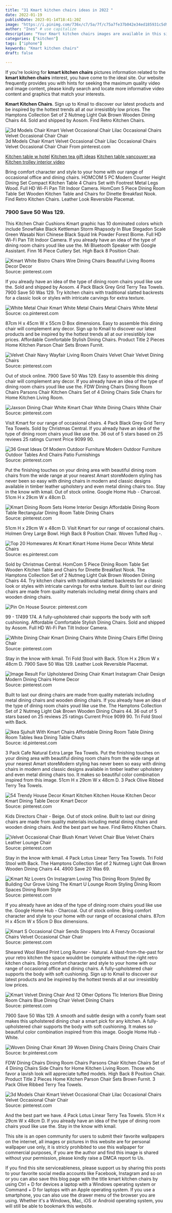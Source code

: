 ```yaml
---
title: "31 Kmart kitchen chairs ideas in 2022 "
date: 2022-01-19
publishDate: 2023-01-14T18:41:20Z
image: "https://i.pinimg.com/736x/c7/5a/7f/c75a7fe37b042e34ed185931c5d9065f.jpg"
author: "Ines" # use capitalize
description: "Your Kmart kitchen chairs images are available in this site. Kmart kitchen chairs are a topic that is being searched for and liked by netizens now. You can Download the Kmart kitchen chairs files here. Get all royalty-free photos and vectors."
categories: ["kitchen"]
tags: ["iphone"]
keywords: "Kmart kitchen chairs"
draft: false

---
```


If you're looking for **kmart kitchen chairs** pictures information related to the **kmart kitchen chairs** interest, you have come to the ideal  site.  Our website frequently  provides you with  hints  for seeking  the maximum  quality video and image  content, please kindly search and locate more informative video content and graphics  that match your interests.

**Kmart Kitchen Chairs**. Sign up to Kmail to discover our latest products and be inspired by the hottest trends all at our irresistibly low prices. The Hamptons Collection Set of 2 Nutmeg Light Oak Brown Wooden Dining Chairs 44. Sold and shipped by Aosom. Find Retro Kitchen Chairs.

![3d Models Chair Kmart Velvet Occasional Chair Lilac Occasional Chairs Velvet Occasional Chair Chair](https://i.pinimg.com/736x/c7/5a/7f/c75a7fe37b042e34ed185931c5d9065f.jpg "3d Models Chair Kmart Velvet Occasional Chair Lilac Occasional Chairs Velvet Occasional Chair Chair")
3d Models Chair Kmart Velvet Occasional Chair Lilac Occasional Chairs Velvet Occasional Chair Chair From pinterest.com

[Kitchen table w hotel](/kitchen-table-w-hotel/)
[Kitchen tea gift ideas](/kitchen-tea-gift-ideas/)
[Kitchen table vancouver wa](/kitchen-table-vancouver-wa/)
[Kitchen trolley interior video](/kitchen-trolley-interior-video/)

Bring comfort character and style to your home with our range of occasional office and dining chairs. HOMCOM 5 PC Modern Counter Height Dining Set Compact Kitchen Table 4 Chairs Set with Footrest Metal Legs Wood. Full HD Wi-Fi Pan Tilt Indoor Camera. HomCom 5 Piece Dining Room Table Set Wooden Kitchen Table and Chairs for Dinette Breakfast Nook. Find Retro Kitchen Chairs. Leather Look Reversible Placemat.

### 7900 Save 50 Was 129.

This Kitchen Chair Cushions Kmart graphic has 10 dominated colors which include Snowflake Black Kettleman Storm Rhapsody In Blue Stegadon Scale Green Wasabi Nori Chinese Black Squid Ink Powder Forest Biome. Full HD Wi-Fi Pan Tilt Indoor Camera. If you already have an idea of the type of dining room chairs youd like use the. Mi Bluetooth Speaker with Google Assistant. Finn 16 Piece Cutlery Set. High Back 8 Position Chair.


![Kmart White Bistro Chairs Wire Dining Chairs Beautiful Living Rooms Decor Decor](https://i.pinimg.com/originals/22/93/8c/22938c1f2a317889aba0f349e70940cb.jpg "Kmart White Bistro Chairs Wire Dining Chairs Beautiful Living Rooms Decor Decor")
Source: pinterest.com

If you already have an idea of the type of dining room chairs youd like use the. Sold and shipped by Aosom. 4 Pack Black Grey Grid Terry Tea Towels. 7900 Save 50 Was 129. Try kitchen chairs with traditional slatted backrests for a classic look or styles with intricate carvings for extra texture.

![White Metal Chair Kmart White Metal Chairs Metal Chairs White Metal](https://i.pinimg.com/originals/11/59/99/1159996e74d00ef40b270233174596d1.jpg "White Metal Chair Kmart White Metal Chairs Metal Chairs White Metal")
Source: co.pinterest.com

87cm H x 45cm W x 55cm D Box dimensions. Easy to assemble this dining chair will complement any decor. Sign up to Kmail to discover our latest products and be inspired by the hottest trends all at our irresistibly low prices. Affordable Comfortable Stylish Dining Chairs. Product Title 2 Pieces Home Kitchen Parson Chair Sets Brown Furnit.

![Velvet Chair Navy Wayfair Living Room Chairs Velvet Chair Velvet Dining Chairs](https://i.pinimg.com/474x/f7/42/f9/f742f9b119f7491633be023e7685d1d7.jpg "Velvet Chair Navy Wayfair Living Room Chairs Velvet Chair Velvet Dining Chairs")
Source: pinterest.com

Out of stock online. 7900 Save 50 Was 129. Easy to assemble this dining chair will complement any decor. If you already have an idea of the type of dining room chairs youd like use the. FDW Dining Chairs Dining Room Chairs Parsons Chair Kitchen Chairs Set of 4 Dining Chairs Side Chairs for Home Kitchen Living Room.

![Jaxson Dining Chair White Kmart Chair White Dining Chairs White Chair](https://i.pinimg.com/originals/3a/9f/d8/3a9fd8041303c057e21d6ddc48a035d2.jpg "Jaxson Dining Chair White Kmart Chair White Dining Chairs White Chair")
Source: pinterest.com

Visit Kmart for our range of occasional chairs. 4 Pack Black Grey Grid Terry Tea Towels. Sold by Christmas Central. If you already have an idea of the type of dining room chairs youd like use the. 36 out of 5 stars based on 25 reviews 25 ratings Current Price 9099 90.

![36 Great Ideas Of Modern Outdoor Furniture Modern Outdoor Furniture Outdoor Tables And Chairs Patio Furnishings](https://i.pinimg.com/736x/3f/bb/8b/3fbb8bf543f570f0e5797448a1fe2b22.jpg "36 Great Ideas Of Modern Outdoor Furniture Modern Outdoor Furniture Outdoor Tables And Chairs Patio Furnishings")
Source: pinterest.com

Put the finishing touches on your dining area with beautiful dining room chairs from the wide range at your nearest Amart storeModern styling has never been so easy with dining chairs in modern and classic designs available in timber leather upholstery and even metal dining chairs too. Stay in the know with kmail. Out of stock online. Google Home Hub - Charcoal. 51cm H x 29cm W x 48cm D.

![Kmart Dining Room Sets Home Interior Design Affordable Dining Room Table Rectangular Dining Room Table Dining Chairs](https://i.pinimg.com/originals/95/b2/1c/95b21c2b6df19ddc5f35e7a3d28c6ba0.jpg "Kmart Dining Room Sets Home Interior Design Affordable Dining Room Table Rectangular Dining Room Table Dining Chairs")
Source: pinterest.com

51cm H x 29cm W x 48cm D. Visit Kmart for our range of occasional chairs. Holmen Grey Large Bowl. High Back 8 Position Chair. Woven Tufted Rug -.

![Top 20 Homewares At Kmart Kmart Home Home Decor White Metal Chairs](https://i.pinimg.com/originals/a6/a4/11/a6a411e5e263740fdc49f0fd76a81e13.jpg "Top 20 Homewares At Kmart Kmart Home Home Decor White Metal Chairs")
Source: es.pinterest.com

Sold by Christmas Central. HomCom 5 Piece Dining Room Table Set Wooden Kitchen Table and Chairs for Dinette Breakfast Nook. The Hamptons Collection Set of 2 Nutmeg Light Oak Brown Wooden Dining Chairs 44. Try kitchen chairs with traditional slatted backrests for a classic look or styles with intricate carvings for extra texture. Built to last our dining chairs are made from quality materials including metal dining chairs and wooden dining chairs.

![Pin On House](https://i.pinimg.com/originals/5d/dc/6a/5ddc6a852e38913637756f1e3baa9e28.jpg "Pin On House")
Source: pinterest.com

99 - 17499 174. A fully-upholstered chair supports the body with soft cushioning. Affordable Comfortable Stylish Dining Chairs. Sold and shipped by Aosom. Full HD Wi-Fi Pan Tilt Indoor Camera.

![White Dining Chair Kmart Dining Chairs White Dining Chairs Eiffel Dining Chair](https://i.pinimg.com/originals/79/51/e3/7951e3ad4f1d516378baf170d7625d27.jpg "White Dining Chair Kmart Dining Chairs White Dining Chairs Eiffel Dining Chair")
Source: pinterest.com

Stay in the know with kmail. Tri Fold Stool with Back. 51cm H x 29cm W x 48cm D. 7900 Save 50 Was 129. Leather Look Reversible Placemat.

![Image Result For Upholstered Dining Chair Kmart Instagram Chair Design Modern Dining Chairs Home Decor](https://i.pinimg.com/originals/c3/ca/98/c3ca988d93b18dde1679d65ed199e4c8.jpg "Image Result For Upholstered Dining Chair Kmart Instagram Chair Design Modern Dining Chairs Home Decor")
Source: pinterest.com

Built to last our dining chairs are made from quality materials including metal dining chairs and wooden dining chairs. If you already have an idea of the type of dining room chairs youd like use the. The Hamptons Collection Set of 2 Nutmeg Light Oak Brown Wooden Dining Chairs 44. 36 out of 5 stars based on 25 reviews 25 ratings Current Price 9099 90. Tri Fold Stool with Back.

![Ikea Sjuhult With Kmart Chairs Affordable Dining Room Table Dining Room Tables Ikea Dining Table Chairs](https://i.pinimg.com/originals/8b/0d/c4/8b0dc4cfee3940501d23448a1ea5e691.jpg "Ikea Sjuhult With Kmart Chairs Affordable Dining Room Table Dining Room Tables Ikea Dining Table Chairs")
Source: id.pinterest.com

3 Pack Cafe Natural Extra Large Tea Towels. Put the finishing touches on your dining area with beautiful dining room chairs from the wide range at your nearest Amart storeModern styling has never been so easy with dining chairs in modern and classic designs available in timber leather upholstery and even metal dining chairs too. It makes so beautiful color combination inspired from this image. 51cm H x 29cm W x 48cm D. 3 Pack Olive Ribbed Terry Tea Towels.

![54 Trendy House Decor Kmart Kitchen Kitchen House Kitchen Decor Kmart Dining Table Decor Kmart Decor](https://i.pinimg.com/474x/6a/63/34/6a6334838852807e9126a632e752b6ed.jpg "54 Trendy House Decor Kmart Kitchen Kitchen House Kitchen Decor Kmart Dining Table Decor Kmart Decor")
Source: pinterest.com

Kids Directors Chair - Beige. Out of stock online. Built to last our dining chairs are made from quality materials including metal dining chairs and wooden dining chairs. And the best part we have. Find Retro Kitchen Chairs.

![Velvet Occasional Chair Blush Kmart Velvet Chair Blue Velvet Chairs Leather Lounge Chair](https://i.pinimg.com/originals/2d/e7/11/2de711a3846f5fb5f243350af6f329c7.jpg "Velvet Occasional Chair Blush Kmart Velvet Chair Blue Velvet Chairs Leather Lounge Chair")
Source: pinterest.com

Stay in the know with kmail. 4 Pack Lotus Linear Terry Tea Towels. Tri Fold Stool with Back. The Hamptons Collection Set of 2 Nutmeg Light Oak Brown Wooden Dining Chairs 44. 4900 Save 20 Was 69.

![Kmart Nz Lovers On Instagram Loving This Dining Room Styled By Building Our Grove Using The Kmart U Lounge Room Styling Dining Room Spaces Dining Room Style](https://i.pinimg.com/736x/bd/03/e8/bd03e842c317d3ec45c84aefd05d751e.jpg "Kmart Nz Lovers On Instagram Loving This Dining Room Styled By Building Our Grove Using The Kmart U Lounge Room Styling Dining Room Spaces Dining Room Style")
Source: pinterest.com

If you already have an idea of the type of dining room chairs youd like use the. Google Home Hub - Charcoal. Out of stock online. Bring comfort character and style to your home with our range of occasional chairs. 87cm H x 45cm W x 55cm D Box dimensions.

![Kmart S Occasional Chair Sends Shoppers Into A Frenzy Occasional Chairs Velvet Occasional Chair Chair](https://i.pinimg.com/originals/18/22/42/182242ffaacf60b4a7ab3e139e28fa25.jpg "Kmart S Occasional Chair Sends Shoppers Into A Frenzy Occasional Chairs Velvet Occasional Chair Chair")
Source: pinterest.com

Sheared Wool Blend Print Long Runner - Natural. A blast-from-the-past for your retro kitchen the space wouldnt be complete without the right retro kitchen chairs. Bring comfort character and style to your home with our range of occasional office and dining chairs. A fully-upholstered chair supports the body with soft cushioning. Sign up to Kmail to discover our latest products and be inspired by the hottest trends all at our irresistibly low prices.

![Kmart Velvet Dining Chair And 12 Other Options Tlc Interiors Blue Dining Room Chairs Blue Dining Chair Velvet Dining Chairs](https://i.pinimg.com/originals/05/93/d5/0593d56bae6ce90fbb9254293721c81c.jpg "Kmart Velvet Dining Chair And 12 Other Options Tlc Interiors Blue Dining Room Chairs Blue Dining Chair Velvet Dining Chairs")
Source: pinterest.com

7900 Save 50 Was 129. A smooth and subtle design with a comfy foam seat makes this upholstered dining chair a smart pick for any kitchen. A fully-upholstered chair supports the body with soft cushioning. It makes so beautiful color combination inspired from this image. Google Home Hub - White.

![Woven Dining Chair Kmart 39 Woven Dining Chairs Dining Chairs Chair](https://i.pinimg.com/originals/ea/eb/72/eaeb724701b2cb4983feff65d30167bd.png "Woven Dining Chair Kmart 39 Woven Dining Chairs Dining Chairs Chair")
Source: br.pinterest.com

FDW Dining Chairs Dining Room Chairs Parsons Chair Kitchen Chairs Set of 4 Dining Chairs Side Chairs for Home Kitchen Living Room. Those who favor a lavish look will appreciate tufted models. High Back 8 Position Chair. Product Title 2 Pieces Home Kitchen Parson Chair Sets Brown Furnit. 3 Pack Olive Ribbed Terry Tea Towels.

![3d Models Chair Kmart Velvet Occasional Chair Lilac Occasional Chairs Velvet Occasional Chair Chair](https://i.pinimg.com/736x/c7/5a/7f/c75a7fe37b042e34ed185931c5d9065f.jpg "3d Models Chair Kmart Velvet Occasional Chair Lilac Occasional Chairs Velvet Occasional Chair Chair")
Source: pinterest.com

And the best part we have. 4 Pack Lotus Linear Terry Tea Towels. 51cm H x 29cm W x 48cm D. If you already have an idea of the type of dining room chairs youd like use the. Stay in the know with kmail.

This site is an open community for users to submit their favorite wallpapers on the internet, all images or pictures in this website are for personal wallpaper use only, it is stricly prohibited to use this wallpaper for commercial purposes, if you are the author and find this image is shared without your permission, please kindly raise a DMCA report to Us.

If you find this site serviceableness, please support us by sharing this posts to your favorite social media accounts like Facebook, Instagram and so on or you can also save this blog page with the title kmart kitchen chairs by using Ctrl + D for devices a laptop with a Windows operating system or Command + D for laptops with an Apple operating system. If you use a smartphone, you can also use the drawer menu of the browser you are using. Whether it's a Windows, Mac, iOS or Android operating system, you will still be able to bookmark this website.
